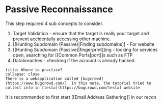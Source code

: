 # Passive Reconnaissance
This step required 4 sub concepts to consider. 

1. Target Validation - ensure that the target is really your target and prevent accidentally accessing other machine.
2. [[Hunting Subdomain (Passive)|Finding subdomains]] - For website
3. [[Hunting Subdomain (Passive)|fingerprint]]ing - looking for services open, searching for [[Common Ports|port]]s such as FTP
4. Databreaches - checking if the account is already hacked. 

```ad-Notice
title: Where to practice?
collapse: close
There is a webapplication called [bugcrowd](https://www.bugcrowd.com/). In this note, the tutorial tried to collect info in [tesla](https://bugcrowd.com/tesla) website

```

It is recommended to first start [[Email Address Gathering]] in our recon

